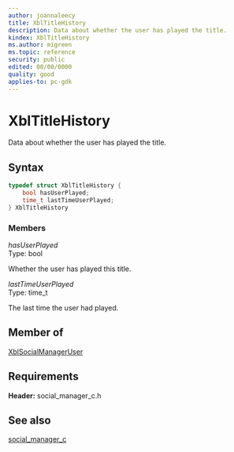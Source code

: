 ```yaml
---
author: joannaleecy
title: XblTitleHistory
description: Data about whether the user has played the title.
kindex: XblTitleHistory
ms.author: migreen
ms.topic: reference
security: public
edited: 00/00/0000
quality: good
applies-to: pc-gdk
---
```


# XblTitleHistory  

Data about whether the user has played the title.  

## Syntax  
  
```cpp
typedef struct XblTitleHistory {  
    bool hasUserPlayed;  
    time_t lastTimeUserPlayed;  
} XblTitleHistory  
```
  
### Members  
  
*hasUserPlayed*  
Type: bool  
  
Whether the user has played this title.
  
*lastTimeUserPlayed*  
Type: time_t  
  
The last time the user had played.
  
## Member of
  
[XblSocialManagerUser](xblsocialmanageruser.md)
  
## Requirements  
  
**Header:** social_manager_c.h
  
## See also  
[social_manager_c](../social_manager_c_members.md)  
  
  